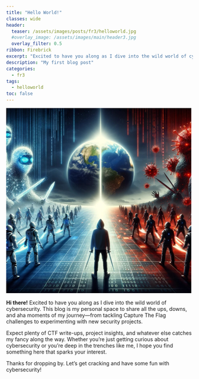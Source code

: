 ```yaml
---
title: "Hello World!"
classes: wide
header:  
  teaser: /assets/images/posts/fr3/helloworld.jpg
  #overlay_image: /assets/images/main/header3.jpg
  overlay_filter: 0.5
ribbon: Firebrick
excerpt: "Excited to have you along as I dive into the wild world of cybersecurity. This blog is my personal space to share all the ups, downs, and aha moments of my journey—from tackling Capture The Flag challenges to experimenting with new security projects."
description: "My first blog post"
categories:
  - fr3
tags:
  - helloworld
toc: false
---
```


<img src="/assets/images/posts/fr3/helloworld.jpg" alt="Red vs Blue Teams" width="500" class="align-center">

**Hi there!** Excited to have you along as I dive into the wild world of cybersecurity. This blog is my personal space to share all the ups, downs, and aha moments of my journey—from tackling Capture The Flag challenges to experimenting with new security projects.

Expect plenty of CTF write-ups, project insights, and whatever else catches my fancy along the way. Whether you’re just getting curious about cybersecurity or you’re deep in the trenches like me, I hope you find something here that sparks your interest.

Thanks for dropping by. Let’s get cracking and have some fun with cybersecurity!